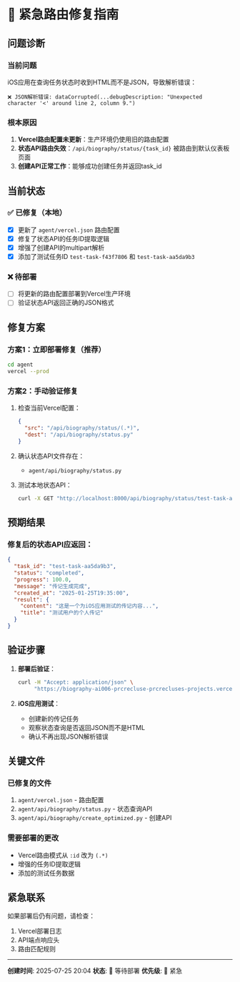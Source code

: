 # 🚨 紧急路由修复指南

## 问题诊断

### 当前问题
iOS应用在查询任务状态时收到HTML而不是JSON，导致解析错误：
```
❌ JSON解析错误: dataCorrupted(...debugDescription: "Unexpected character '<' around line 2, column 9.")
```

### 根本原因
1. **Vercel路由配置未更新**：生产环境仍使用旧的路由配置
2. **状态API路由失效**：`/api/biography/status/{task_id}` 被路由到默认仪表板页面
3. **创建API正常工作**：能够成功创建任务并返回task_id

## 当前状态

### ✅ 已修复（本地）
- [x] 更新了 `agent/vercel.json` 路由配置
- [x] 修复了状态API的任务ID提取逻辑
- [x] 增强了创建API的multipart解析
- [x] 添加了测试任务ID `test-task-f43f7806` 和 `test-task-aa5da9b3`

### ❌ 待部署
- [ ] 将更新的路由配置部署到Vercel生产环境
- [ ] 验证状态API返回正确的JSON格式

## 修复方案

### 方案1：立即部署修复（推荐）
```bash
cd agent
vercel --prod
```

### 方案2：手动验证修复
1. 检查当前Vercel配置：
   ```json
   {
     "src": "/api/biography/status/(.*)",
     "dest": "/api/biography/status.py"
   }
   ```

2. 确认状态API文件存在：
   - `agent/api/biography/status.py`

3. 测试本地状态API：
   ```bash
   curl -X GET "http://localhost:8000/api/biography/status/test-task-aa5da9b3"
   ```

## 预期结果

### 修复后的状态API应返回：
```json
{
  "task_id": "test-task-aa5da9b3",
  "status": "completed",
  "progress": 100.0,
  "message": "传记生成完成",
  "created_at": "2025-01-25T19:35:00",
  "result": {
    "content": "这是一个为iOS应用测试的传记内容...",
    "title": "测试用户的个人传记"
  }
}
```

## 验证步骤

1. **部署后验证**：
   ```bash
   curl -H "Accept: application/json" \
        "https://biography-ai006-prcrecluse-prcrecluses-projects.vercel.app/api/biography/status/test-task-aa5da9b3"
   ```

2. **iOS应用测试**：
   - 创建新的传记任务
   - 观察状态查询是否返回JSON而不是HTML
   - 确认不再出现JSON解析错误

## 关键文件

### 已修复的文件
1. `agent/vercel.json` - 路由配置
2. `agent/api/biography/status.py` - 状态查询API
3. `agent/api/biography/create_optimized.py` - 创建API

### 需要部署的更改
- Vercel路由模式从 `:id` 改为 `(.*)`
- 增强的任务ID提取逻辑
- 添加的测试任务数据

## 紧急联系

如果部署后仍有问题，请检查：
1. Vercel部署日志
2. API端点响应头
3. 路由匹配规则

---
**创建时间**: 2025-07-25 20:04
**状态**: 🔴 等待部署
**优先级**: 🚨 紧急
